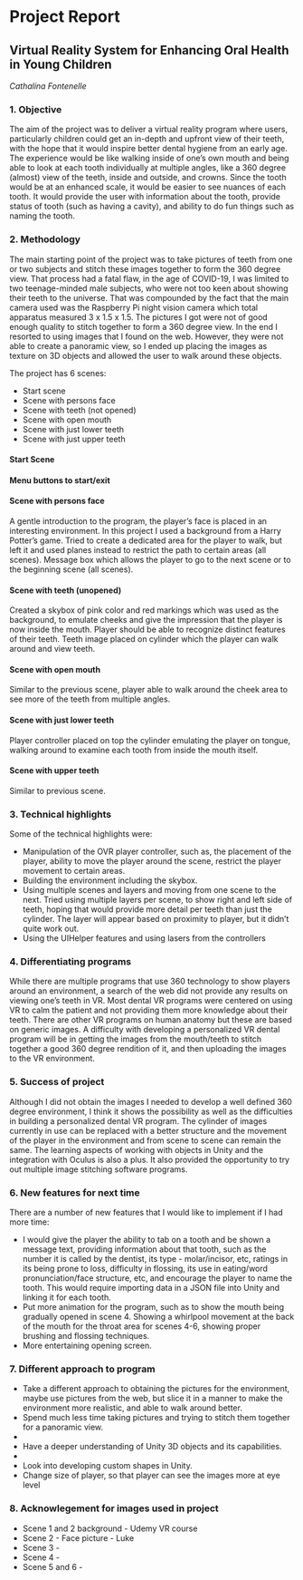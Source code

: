 <h1>Project Report</h1>
<h2>Virtual Reality System for Enhancing Oral Health in Young Children</h2>

<p><i>Cathalina Fontenelle</i></p>

<h3>1. Objective</h3>
<p>The aim of the project was to deliver a virtual reality program where users, particularly children could get an in-depth and upfront view of their teeth, with the hope that it would inspire better dental hygiene from an early age. The experience would be like walking inside of one’s own mouth and being able to look at each tooth individually at multiple angles, like a 360 degree (almost) view of the teeth, inside and outside, and crowns. Since the tooth would be at an enhanced scale, it would be easier to see nuances of each tooth. It would provide the user with information about the tooth, provide status of tooth (such as having a cavity), and ability to do  fun things such as naming the tooth.</p>

<h3>2. Methodology</h3>
<p>The main starting point of the project was to take pictures of teeth from one or two subjects and stitch these images together to form the 360 degree view. That process had a fatal flaw, in the age of COVID-19, I was limited to two teenage-minded male subjects, who were not too keen about showing their teeth to the universe. That was compounded by the fact that the main camera used was the Raspberry Pi night vision camera which total apparatus measured 3 x 1.5 x 1.5. The pictures I got were not of good enough quality to stitch together to form a 360 degree view. In the end I resorted to using images that I found on the web. However, they were not able  to create a panoramic view, so I ended up placing the images as texture on 3D objects and allowed the user to walk around these objects.</p>

<p>The project has 6 scenes:<br />
  <ul>
    <li>Start scene</li>
    <li>Scene with persons face</li>
    <li>Scene with teeth (not opened)</li>
    <li>Scene with open mouth</li>
    <li>Scene with just lower teeth</li>
    <li>Scene with just upper teeth</li>
</ul>
</p>
<h4>Start Scene<h4>
  <p>Menu buttons to start/exit</p>
  <h4>Scene with persons face</h4>
<p>A gentle introduction to the program, the player’s face is placed in an interesting environment. In this project I used a background from a Harry Potter’s game. Tried to create a dedicated area for the player to walk, but left it and used planes instead to restrict the path to certain areas (all scenes). Message box which allows the player to go to the next scene or to the beginning scene (all scenes).</p>
  <h4>Scene with teeth (unopened)</h4>
<p>Created a skybox of pink color and red markings which was used as the background, to emulate cheeks and give the impression that the player is now inside the mouth. Player should be able to recognize distinct features of their teeth. Teeth image placed on cylinder which the player can walk around and view teeth.</p>
  <h4>Scene with open mouth</h4>
<p>Similar to the previous scene, player able to walk around the cheek area to see more of the teeth from multiple angles.</p>
  <h4>Scene with just lower teeth</h4>
<p>Player controller placed on top the cylinder emulating the player on tongue, walking around to examine each tooth from inside the mouth itself.</p>
  <h4>Scene with upper teeth</h4>
  <p>Similar to previous scene.</p>

  <h3>3. Technical highlights</h3>
<p>Some of the technical highlights were:<br />
  <ul>
<li>Manipulation of the OVR player controller, such as, the placement of the player, ability to move the player around the scene, restrict the player movement to certain areas.</li>
    <li>Building the environment including the skybox.</li>
<li>Using multiple scenes and layers and moving from one scene to the next. Tried using multiple layers per scene, to show right and left side of teeth, hoping that would provide more detail per teeth than just the cylinder. The layer will appear based on proximity to player, but it didn’t quite work out.</li>
    <li>Using the UIHelper features and using lasers from the controllers</li>
  </ul>
  </p>
  <h3>4. Differentiating programs</h3>
<p>While there are multiple programs that use 360 technology to show players around an environment, a search of the web did not provide any results on viewing one’s teeth in VR. Most dental VR programs were centered on using VR to calm the patient and not providing them more knowledge about their teeth. There are other VR programs on human anatomy but these are based on generic images. A difficulty with developing a personalized VR dental program will be in getting the images from the mouth/teeth to stitch together a good 360 degree rendition of it, and then uploading the images to the VR environment.</p>

  <h3>5. Success of project</h3>
<p>Although I did not obtain the images I needed to develop a well defined 360 degree environment, I think it shows the possibility as well as the difficulties in building a personalized dental VR program. The cylinder of images currently in use can be replaced with a better structure and the movement of the player in the environment and from scene to scene can remain the same. The learning aspects of working with objects in Unity and the integration with Oculus is also a plus. It also provided the opportunity to try out multiple image stitching software programs.</p>

  <h3>6. New features for next time</h3>
<p>There are a number of new features that I would like to implement if I had more time:<br />
  <ul>
<li>I would give the player the ability to tab on a tooth and be shown a message text, providing information about that tooth, such as the number it is called by the dentist, its type - molar/incisor, etc, ratings in its being prone to loss, difficulty in flossing, its use in eating/word pronunciation/face structure, etc, and encourage the player to name the tooth. This would require importing data in a JSON file into Unity and linking it for each tooth.</li>
<li>Put more animation for the program, such as to show the mouth being gradually opened in scene 4. Showing a whirlpool movement at the back of the mouth for the throat area for scenes 4-6, showing proper brushing and flossing techniques.</li>
    <li>More entertaining opening screen.</li>
  </ul>
  </p>

<h3>7. Different approach to program</h3>
<ul>
<li>Take a different approach to obtaining the pictures for the environment, maybe use pictures from the web, but slice it in a manner to make the environment more realistic, and able to walk around better.</li>
<li>Spend much less time taking pictures and trying to stitch them together for a panoramic view. <li>
<li>Have a deeper understanding of Unity 3D objects and its capabilities.<li>
  <li>Look into developing custom shapes in Unity.</li>
  <li>Change size of player, so that player can see the images more at eye level</li>
</ul>

<h3>8. Acknowlegement for images used in project</h3>
<ul>
  <li>Scene 1 and 2 background - Udemy VR course</li>
  <li>Scene 2 - Face picture - Luke </li>
  <li>Scene 3 - </li>
  <li>Scene 4 - </li>
  <li>Scene 5 and 6 - </li>
</ul>

